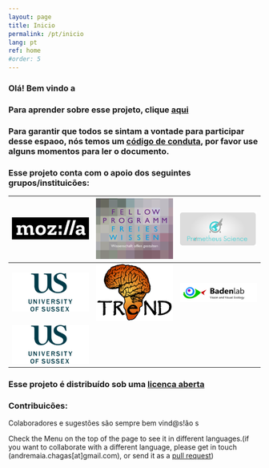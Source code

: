 ```yaml
---
layout: page
title: Inicio
permalink: /pt/inicio
lang: pt
ref: home
#order: 5
---
```



### Olá! Bem vindo a



<h3>Para aprender sobre esse projeto, clique  <a href="{{ "/pt/sobre" | relative_url }}">aqui</a></h3>

### Para garantir que todos se sintam a vontade para participar desse espaoo, nós temos um [código de conduta](https://github.com/FOSH-following-demand/map_fosh_demand/blob/master/CODE_OF_CONDUCT.md), por favor use alguns momentos para ler o documento.

### Esse projeto conta com o apoio dos seguintes grupos/instituicões:

![Mozilla Foundation](https://github.com/amchagas/media-for-reps/blob/master/logos/mozilla-logo-bw-rgb.png?raw=true)|![Wikimedia Deutschland](https://github.com/amchagas/media-for-reps/blob/master/logos/freieswissen.png?raw=true)|![Prometheus Science](https://github.com/amchagas/media-for-reps/blob/master/logos/logo1.png?raw=true)
---|---|---
![Rede de Pesquisadores](https://github.com/amchagas/media-for-reps/blob/master/logos/university_of_sussex.jpeg?raw=true)|  ![Trend in Africa](https://github.com/amchagas/media-for-reps/blob/master/logos/TReND%20logo.png?raw=true)|![Baden Lab](https://github.com/amchagas/media-for-reps/blob/master/logos/badenlab.png?raw=true)
![University of Sussex](https://github.com/amchagas/media-for-reps/blob/master/logos/university_of_sussex.jpeg?raw=true) |


### Esse projeto é distribuído sob uma [licenca aberta](https://github.com/FOSH-following-demand/FOSH-following-demand.github.io/blob/master/LICENSE)

### Contribuicões:

Colaboradores e sugestões são sempre bem vind@s!ão s

Check the Menu on the top of the page to see it in different languages.(if you want to collaborate with a different language, please get in touch (andremaia.chagas[at]gmail.com), or send it as a [pull request]())
